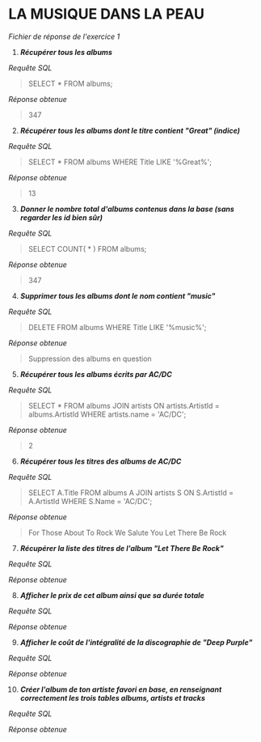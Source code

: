 # LA MUSIQUE DANS LA PEAU

*Fichier de réponse de l'exercice 1*


1. ***Récupérer tous les albums***

*Requête SQL*
> SELECT * FROM albums;

*Réponse obtenue*
> 347


2. ***Récupérer tous les albums dont le titre contient "Great" (indice)***

*Requête SQL*
> SELECT * FROM albums WHERE Title LIKE '%Great%';

*Réponse obtenue*
> 13



3. ***Donner le nombre total d'albums contenus dans la base (sans regarder les id bien sûr)***

*Requête SQL*
> SELECT COUNT( * ) FROM albums;

*Réponse obtenue*
> 347



4. ***Supprimer tous les albums dont le nom contient "music"***

*Requête SQL*
> DELETE FROM albums WHERE Title LIKE '%music%';

*Réponse obtenue*
> Suppression des albums en question




5. ***Récupérer tous les albums écrits par AC/DC***

*Requête SQL*
> SELECT * FROM albums JOIN artists ON artists.ArtistId = albums.ArtistId WHERE artists.name = 'AC/DC';

*Réponse obtenue*
> 2



6. ***Récupérer tous les titres des albums de AC/DC***

*Requête SQL*
> SELECT A.Title FROM albums A
> JOIN artists S ON S.ArtistId = A.ArtistId
> WHERE S.Name = 'AC/DC';  

*Réponse obtenue*
> For Those About To Rock We Salute You
> Let There Be Rock



7. ***Récupérer la liste des titres de l'album "Let There Be Rock"***

*Requête SQL*
> 

*Réponse obtenue*
> 



8. ***Afficher le prix de cet album ainsi que sa durée totale***

*Requête SQL*
> 

*Réponse obtenue*
> 



9. ***Afficher le coût de l'intégralité de la discographie de "Deep Purple"***

*Requête SQL*
> 

*Réponse obtenue*
> 



10. ***Créer l'album de ton artiste favori en base, en renseignant correctement les trois tables albums, artists et tracks***

*Requête SQL*
> 

*Réponse obtenue*
> 


